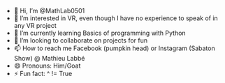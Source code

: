 - 👋 Hi, I’m @MathLab0501
- 👀 I’m interested in VR, even though I have no experience to speak of in any VR project
- 🌱 I’m currently learning Basics of programming with Python
- 💞️ I’m looking to collaborate on projects for fun
- 📫 How to reach me Facebook (pumpkin head) or Instagram (Sabaton Show) @ Mathieu Labbé
- 😄 Pronouns: Him/Goat
- ⚡ Fun fact: ^  != True

<!---
MathLab0501/MathLab0501 is a ✨ special ✨ repository because its `README.md` (this file) appears on your GitHub profile.
You can click the Preview link to take a look at your changes.
--->
